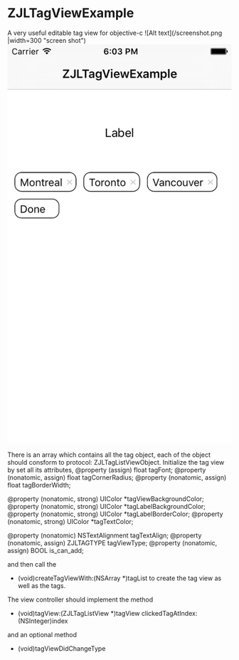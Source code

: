 # ZJLTagViewExample
A very useful editable tag view for objective-c
![Alt text](/screenshot.png |width=300 "screen shot")
![Alt text](/screenshot2.png?raw=true "screen shot")

There is an array which contains all the tag object, each of the object should consform to protocol: ZJLTagListViewObject.
Initialize the tag view by set all its attributes,
@property (assign) float tagFont;
@property (nonatomic, assign) float tagCornerRadius;
@property (nonatomic, assign) float tagBorderWidth;

@property (nonatomic, strong) UIColor *tagViewBackgroundColor;
@property (nonatomic, strong) UIColor *tagLabelBackgroundColor;
@property (nonatomic, strong) UIColor *tagLabelBorderColor;
@property (nonatomic, strong) UIColor *tagTextColor;

@property (nonatomic) NSTextAlignment tagTextAlign;
@property (nonatomic, assign) ZJLTAGTYPE tagViewType;
@property (nonatomic, assign) BOOL is_can_add;

and then call the 
- (void)createTagViewWith:(NSArray *)tagList
to create the tag view as well as the tags.

The view controller should implement the method
- (void)tagView:(ZJLTagListView *)tagView clickedTagAtIndex:(NSInteger)index

and an optional method
- (void)tagViewDidChangeType



